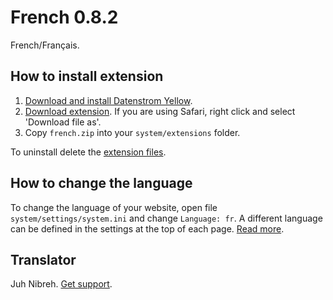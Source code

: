 French 0.8.2
=============
French/Français.

## How to install extension

1. [Download and install Datenstrom Yellow](https://github.com/datenstrom/yellow/).
2. [Download extension](https://github.com/datenstrom/yellow-extensions/raw/master/zip/french.zip). If you are using Safari, right click and select 'Download file as'.
3. Copy `french.zip` into your `system/extensions` folder.

To uninstall delete the [extension files](update.ini).

## How to change the language

To change the language of your website,  open file `system/settings/system.ini` and change `Language: fr`. A different language can be defined in the settings at the top of each page. [Read more](https://developers.datenstrom.se/help/adjusting-system#system-settings).

## Translator

Juh Nibreh. [Get support](https://developers.datenstrom.se/help/support).